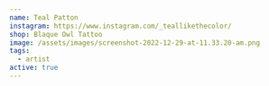 ```yaml
---
name: Teal Patton
instagram: https://www.instagram.com/_teallikethecolor/
shop: Blaque Owl Tattoo
image: /assets/images/screenshot-2022-12-29-at-11.33.20-am.png
tags:
  - artist
active: true
---
```

